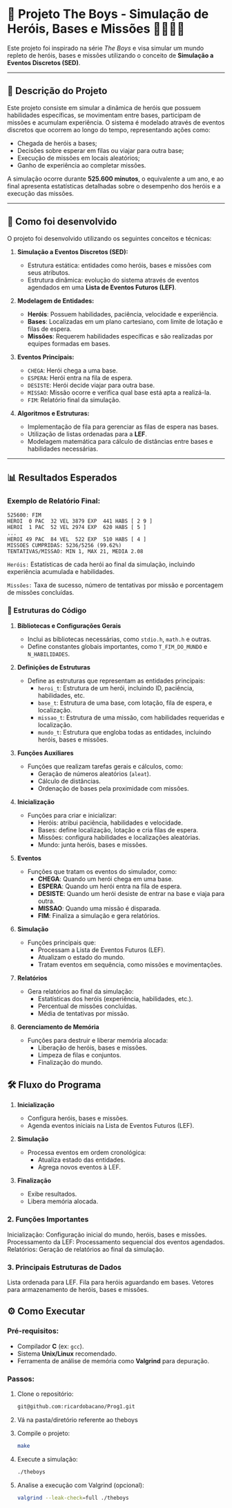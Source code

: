 # 🌟 Projeto The Boys - Simulação de Heróis, Bases e Missões 🦸‍♂️🦸‍♀️

Este projeto foi inspirado na série *The Boys* e visa simular um mundo repleto de heróis, bases e missões utilizando o conceito de **Simulação a Eventos Discretos (SED)**.

---

## 📝 Descrição do Projeto

Este projeto consiste em simular a dinâmica de heróis que possuem habilidades específicas, se movimentam entre bases, participam de missões e acumulam experiência. O sistema é modelado através de eventos discretos que ocorrem ao longo do tempo, representando ações como:

- Chegada de heróis a bases;
- Decisões sobre esperar em filas ou viajar para outra base;
- Execução de missões em locais aleatórios;
- Ganho de experiência ao completar missões.

A simulação ocorre durante **525.600 minutos**, o equivalente a um ano, e ao final apresenta estatísticas detalhadas sobre o desempenho dos heróis e a execução das missões.

---

## 🚀 Como foi desenvolvido

O projeto foi desenvolvido utilizando os seguintes conceitos e técnicas:

1. **Simulação a Eventos Discretos (SED):**
   - Estrutura estática: entidades como heróis, bases e missões com seus atributos.
   - Estrutura dinâmica: evolução do sistema através de eventos agendados em uma **Lista de Eventos Futuros (LEF)**.

2. **Modelagem de Entidades:**
   - **Heróis**: Possuem habilidades, paciência, velocidade e experiência.
   - **Bases**: Localizadas em um plano cartesiano, com limite de lotação e filas de espera.
   - **Missões**: Requerem habilidades específicas e são realizadas por equipes formadas em bases.

3. **Eventos Principais:**
   - `CHEGA`: Herói chega a uma base.
   - `ESPERA`: Herói entra na fila de espera.
   - `DESISTE`: Herói decide viajar para outra base.
   - `MISSAO`: Missão ocorre e verifica qual base está apta a realizá-la.
   - `FIM`: Relatório final da simulação.

4. **Algoritmos e Estruturas:**
   - Implementação de fila para gerenciar as filas de espera nas bases.
   - Utilização de listas ordenadas para a **LEF**.
   - Modelagem matemática para cálculo de distâncias entre bases e habilidades necessárias.

---

## 📊 Resultados Esperados

### Exemplo de Relatório Final:
```plaintext
525600: FIM
HEROI  0 PAC  32 VEL 3879 EXP  441 HABS [ 2 9 ]
HEROI  1 PAC  52 VEL 2974 EXP  620 HABS [ 5 ]
...
HEROI 49 PAC  84 VEL  522 EXP  510 HABS [ 4 ]
MISSOES CUMPRIDAS: 5236/5256 (99.62%)
TENTATIVAS/MISSAO: MIN 1, MAX 21, MEDIA 2.08
``` 

`Heróis:` Estatísticas de cada herói ao final da simulação, incluindo experiência acumulada e habilidades.

`Missões:` Taxa de sucesso, número de tentativas por missão e porcentagem de missões concluídas.

### 🧩 Estruturas do Código

1. **Bibliotecas e Configurações Gerais**
   - Inclui as bibliotecas necessárias, como `stdio.h`, `math.h` e outras.
   - Define constantes globais importantes, como `T_FIM_DO_MUNDO` e `N_HABILIDADES`.

2. **Definições de Estruturas**
   - Define as estruturas que representam as entidades principais:
     - `heroi_t`: Estrutura de um herói, incluindo ID, paciência, habilidades, etc.
     - `base_t`: Estrutura de uma base, com lotação, fila de espera, e localização.
     - `missao_t`: Estrutura de uma missão, com habilidades requeridas e localização.
     - `mundo_t`: Estrutura que engloba todas as entidades, incluindo heróis, bases e missões.

3. **Funções Auxiliares**
   - Funções que realizam tarefas gerais e cálculos, como:
     - Geração de números aleatórios (`aleat`).
     - Cálculo de distâncias.
     - Ordenação de bases pela proximidade com missões.

4. **Inicialização**
   - Funções para criar e inicializar:
     - Heróis: atribui paciência, habilidades e velocidade.
     - Bases: define localização, lotação e cria filas de espera.
     - Missões: configura habilidades e localizações aleatórias.
     - Mundo: junta heróis, bases e missões.

5. **Eventos**
   - Funções que tratam os eventos do simulador, como:
     - **CHEGA**: Quando um herói chega em uma base.
     - **ESPERA**: Quando um herói entra na fila de espera.
     - **DESISTE**: Quando um herói desiste de entrar na base e viaja para outra.
     - **MISSAO**: Quando uma missão é disparada.
     - **FIM**: Finaliza a simulação e gera relatórios.

6. **Simulação**
   - Funções principais que:
     - Processam a Lista de Eventos Futuros (LEF).
     - Atualizam o estado do mundo.
     - Tratam eventos em sequência, como missões e movimentações.

7. **Relatórios**
   - Gera relatórios ao final da simulação:
     - Estatísticas dos heróis (experiência, habilidades, etc.).
     - Percentual de missões concluídas.
     - Média de tentativas por missão.

8. **Gerenciamento de Memória**
   - Funções para destruir e liberar memória alocada:
     - Liberação de heróis, bases e missões.
     - Limpeza de filas e conjuntos.
     - Finalização do mundo.

## 🛠️ Fluxo do Programa

1. **Inicialização**
   - Configura heróis, bases e missões.
   - Agenda eventos iniciais na Lista de Eventos Futuros (LEF).

2. **Simulação**
   - Processa eventos em ordem cronológica:
     - Atualiza estado das entidades.
     - Agrega novos eventos à LEF.

3. **Finalização**
   - Exibe resultados.
   - Libera memória alocada.

### 2. Funções Importantes

Inicialização: Configuração inicial do mundo, heróis, bases e missões.
Processamento da LEF: Processamento sequencial dos eventos agendados.
Relatórios: Geração de relatórios ao final da simulação.

### 3. Principais Estruturas de Dados

Lista ordenada para LEF.
Fila para heróis aguardando em bases.
Vetores para armazenamento de heróis, bases e missões.

## ⚙️ Como Executar

### Pré-requisitos:
- Compilador **C** (ex: `gcc`).
- Sistema **Unix/Linux** recomendado.
- Ferramenta de análise de memória como **Valgrind** para depuração.

### Passos:

1. Clone o repositório:
   ```bash
   git@github.com:ricardobacano/Prog1.git
   ``` 
2. Vá na pasta/diretório referente ao theboys

3. Compile o projeto:
   ```bash
   make 
   ``` 
4. Execute a simulação:
   ```bash
   ./theboys
   ```
   
5. Analise a execução com Valgrind (opcional):
   ```bash
   valgrind --leak-check=full ./theboys
   ``` 


